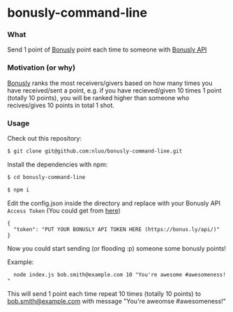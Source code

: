 # bonusly-command-line

### What
Send 1 point of [Bonusly](https://bonus.ly) point each time to someone with [Bonusly API](https://bonus.ly/api)

### Motivation (or why)
[Bonusly](https://bonus.ly) ranks the most receivers/givers based on how many times you have received/sent a point, e.g. if you have recieved/given 10 times 1 point (totally 10 points), you will be ranked higher than someone who recives/gives 10 points in total 1 shot.

### Usage

Check out this repository:

```sh
$ git clone git@github.com:nluo/bonusly-command-line.git
```
Install the dependencies with npm:

```sh
$ cd bonusly-command-line
```
```sh
$ npm i
```

Edit the config.json inside the directory and replace with your Bonusly API `Access Token` (You could get from [here](https://bonus.ly/api))
```
{
  "token": "PUT YOUR BONUSLY API TOKEN HERE (https://bonus.ly/api/)"
}
```

Now you could start sending (or flooding :p) someone some bonusly points!

Example:

``` 
  node index.js bob.smith@example.com 10 "You're awesome #awesomeness! "
```

This will send 1 point each time repeat 10 times (totally 10 points) to bob.smith@example.com with message "You're aweomse #awesomeness!"
